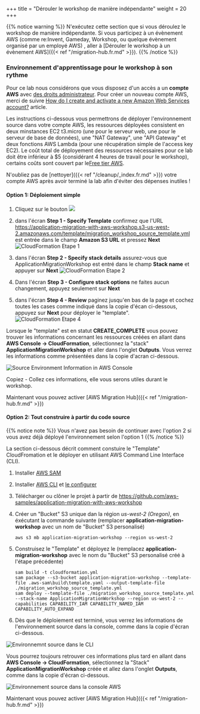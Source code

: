 +++
title = "Dérouler le workshop de manière indépendante"
weight = 20
+++

{{% notice warning %}}
N'exécutez cette section que si vous déroulez le workshop de manière indépendante. Si vous participez à un évènement AWS (comme re:Invent, Gameday, Workshop, ou quelque évènement organisé par un employé AWS) , aller à [Dérouler le workshop à un évènement AWS]({{< ref "/migration-hub.fr.md" >}}).
{{% /notice %}}

### Environnement d'apprentissage pour le workshop à son rythme

Pour ce lab nous considérons que vous disposez d'un accès a un **compte AWS** avec <a href="https://docs.aws.amazon.com/IAM/latest/UserGuide/getting-started_create-admin-group.html" target="_blank" rel="noopener noreferrer">des droits administrateur</a>. Pour créer un nouveau compte AWS, merci de suivre <a href="https://aws.amazon.com/premiumsupport/knowledge-center/create-and-activate-aws-account/" target="_blank" rel="noopener noreferrer">How do I create and activate a new Amazon Web Services account?</a> article.

Les instructions ci-dessous vous permettrons de déployer l'environnement source dans votre compte AWS, les ressources déployées consistent en deux minstances EC2 t3.micro (une pour le serveur web, une pour le serveur de base de données), une "NAT Gateway", une "API Gateway" et deux fonctions AWS Lambda (pour une récupération simple de l'access key EC2). Le coût total de déployement des ressources nécessaires pour ce lab doit être inférieur à $5 (considérant 4 heures de travail pour le workshop), certains coûts sont couvert par le<a href="https://aws.amazon.com/free/" target="_blank" rel="noopener noreferrer">Free tier AWS</a>. 

N'oubliez pas de [nettoyer]({{< ref "/cleanup/_index.fr.md" >}}) votre compte AWS après avoir terminé la lab afin d'éviter des dépenses inutiles !

#### Option 1: Déploiement simple

1. Cliquez sur le bouton <a href="https://console.aws.amazon.com/cloudformation/home?region=us-west-2#/stacks/new?stackName=ApplicationMigrationWorkshop&templateURL=https://application-migration-with-aws-workshop.s3-us-west-2.amazonaws.com/template/migration_workshop_source_template.yml" target="_blank" rel="noopener noreferrer"><img src="https://application-migration-with-aws-workshop.s3-us-west-2.amazonaws.com/static/cloudformation-launch-stack.png"></a>


2. dans l'écran **Step 1 - Specify Template** confirmez que l'URL https://application-migration-with-aws-workshop.s3-us-west-2.amazonaws.com/template/migration_workshop_source_template.yml est entrée dans le champ **Amazon S3 URL** et pressez **Next**
  ![CloudFormation Etape 1](/intro/cloudformation-step1.en.png)

4. dans l'écran **Step 2 - Specify stack details** assurez-vous que ApplicationMigrationWorkshop est entré dans le champ **Stack name** et appuyer sur **Next**
   ![CloudFormation Etape 2](/intro/cloudformation-step2.en.png)

5. Dans l'écran **Step 3 - Configure stack options** ne faites aucun changement, appuyez seulement sur **Next**  

6. dans l'écran **Step 4 - Review** paginez jusqu'en bas de la page et cochez toutes les cases comme indiqué dans la copie d'écan ci-dessous, appuyez sur **Next** pour déployer le "template". 
  ![CloudFormation Etape 4](/intro/cloudformation-step4.en.png)

Lorsque le "template" est en statut **CREATE_COMPLETE** vous pouvez trouver les informations concernant les ressources créées en allant dans **AWS Console -> CloudFormation**, sélectionnez la "stack"  **ApplicationMigrationWorkshop** et aller dans l'onglet **Outputs**. Vous verrez les informations comme présentées dans la copie d'acran ci-dessous.

![Source Environment Information in AWS Console](/intro/self-service-env-awsconsole-info.en.png)

Copiez - Collez ces informations, elle vous serons utiles durant le workshop.

Maintenant vous pouvez activer [AWS Migration Hub]({{< ref "/migration-hub.fr.md" >}})  




#### Option 2: Tout construire à partir du code source

{{% notice note %}}
Vous n'avez pas besoin de continuer avec l'option 2 si vous avez déjà déployé l'environnement selon l'option 1
{{% /notice %}}

La section ci-dessous décrit comment constuire le "Template" CloudFromation et le déployer en utilisant AWS Command Line Interface (CLI).

1. Installer  <a href="https://docs.aws.amazon.com/serverless-application-model/latest/developerguide/serverless-sam-cli-install.html" target="_blank" rel="noopener noreferrer">AWS SAM</a>

2. Installer <a href="https://docs.aws.amazon.com/cli/latest/userguide/cli-chap-install.html" target="_blank" rel="noopener noreferrer">AWS CLI</a> et <a href="https://docs.aws.amazon.com/cli/latest/userguide/cli-chap-configure.html" target="_blank" rel="noopener noreferrer">le configurer</a>

3. Télécharger ou clôner le projet à partir de <a href="https://github.com/aws-samples/application-migration-with-aws-workshop" target="_blank" rel="noopener noreferrer">https://github.com/aws-samples/application-migration-with-aws-workshop</a>


4. Créer un "Bucket" S3 unique dan la région *us-west-2 (Oregon)*, en éxécutant la commande suivante (remplacer **application-migration-workshop** avec un nom de "Bucket" S3 personalisé)

   ```
   aws s3 mb application-migration-workshop --region us-west-2
   ```  

5. Construisez le "Template" et déployez le (remplacez **application-migration-workshop** avec le nom du "Bucket" S3 personalisé créé à l'étape précédente)  

   ```
   sam build -t cloudformation.yml  
   sam package --s3-bucket application-migration-workshop --template-file .aws-sam\build\template.yaml --output-template-file ./migration_workshop_source_template.yml  
   sam deploy --template-file ./migration_workshop_source_template.yml --stack-name ApplicationMigrationWorkshop --region us-west-2 --capabilities CAPABILITY_IAM CAPABILITY_NAMED_IAM CAPABILITY_AUTO_EXPAND  
   ```

6. Dès que le déploiement est terminé, vous verrez les informations de l'environnement source dans la console, comme dans la copie d'écran ci-dessous.

![Environnemnt source dans le CLI](/intro/self-service-env-cli-info.en.png)

Vous pourrez toujours retrouver ces informations plus tard en allant dans **AWS Console -> CloudFormation**, sélectionnez la "Stack" **ApplicationMigrationWorkshop** créée et allez dans l'onglet **Outputs**, comme dans la copie d'écran ci-dessous.

![Environnement source dans la console AWS](/intro/self-service-env-awsconsole-info.en.png)

Maintenant vous pouvez activer [AWS Migration Hub]({{< ref "/migration-hub.fr.md" >}})  
